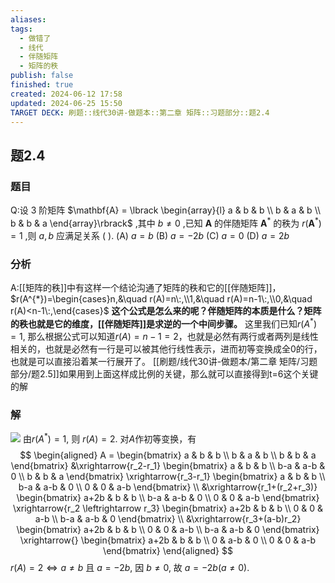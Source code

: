 ```yaml
---
aliases: 
tags:
  - 做错了
  - 线代
  - 伴随矩阵
  - 矩阵的秩
publish: false
finished: true
created: 2024-06-12 17:58
updated: 2024-06-25 15:50
TARGET DECK: 刷题::线代30讲-做题本::第二章 矩阵::习题部分::题2.4
---
```

## 题2.4
### 题目
Q:设 3 阶矩阵 $\mathbf{A} = \lbrack  \begin{array}{l} a & b & b \\  b & a & b \\  b & b & a \end{array}\rbrack$ ,其中 $b \neq  0$ ,已知 $\mathbf{A}$ 的伴随矩阵 ${\mathbf{A}}^{ * }$ 的秩为 $r( {\mathbf{A}}^{ * })  = 1$ ,则 $a,b$ 应满足关系 ( ).
(A) $a = b$ 
(B) $a =  - {2b}$ 
(C) $a = 0$ 
(D) $a = {2b}$
### 分析 
A:[[矩阵的秩]]中有这样一个结论沟通了矩阵的秩和它的[[伴随矩阵]]，$r(A^{*})=\begin{cases}n,&\quad r(A)=n\:,\\1,&\quad r(A)=n-1\:,\\0,&\quad r(A)<n-1\:,\end{cases}$
**这个公式是怎么来的呢？伴随矩阵的本质是什么？矩阵的秩也就是它的维度，[[伴随矩阵]]是求逆的一个中间步骤。**
这里我们已知$r(A^*)=1$, 那么根据公式可以知道$r(A)=n-1=2$，也就是必然有两行或者两列是线性相关的，也就是必然有一行是可以被其他行线性表示，进而初等变换成全0的行，也就是可以直接沿着某一行展开了。
[[刷题/线代30讲-做题本/第二章 矩阵/习题部分/题2.5]]如果用到上面这样成比例的关键，那么就可以直接得到t=6这个关键的解
### 解 
![](https://img.hwenyi.tech/202409041049217.webp)
由$r(A^*)=1$, 则 $r(A)=2$. 对$A$作初等变换，有
$$
\begin{aligned}
A = \begin{bmatrix} a & b & b \\ b & a & b \\ b & b & a \end{bmatrix} &\xrightarrow{r_2-r_1} \begin{bmatrix} a & b & b \\ b-a & a-b & 0 \\ b & b & a \end{bmatrix}  \xrightarrow{r_3-r_1} \begin{bmatrix} a & b & b \\ b-a & a-b & 0 \\ 0 & 0 & a-b \end{bmatrix} \\
&\xrightarrow{r_1+(r_2+r_3)} \begin{bmatrix} a+2b & b & b \\ b-a & a-b & 0 \\ 0 & 0 & a-b \end{bmatrix}  \xrightarrow{r_2 \leftrightarrow r_3}  \begin{bmatrix} a+2b & b & b \\ 0 & 0 & a-b \\ b-a & a-b & 0 \end{bmatrix} \\
&\xrightarrow{r_3+(a-b)r_2}  \begin{bmatrix} a+2b & b & b \\ 0 & 0 & a-b \\ b-a & a-b & 0 \end{bmatrix} \xrightarrow{} \begin{bmatrix} a+2b & b & b \\ 0 & a-b & 0 \\ 0 & 0 & a-b \end{bmatrix}
\end{aligned}
$$
$r(A)=2 \Leftrightarrow a \neq b$ 且 $a=-2b$, 因 $b \neq 0$, 故 $a=-2b(a \neq 0)$.


